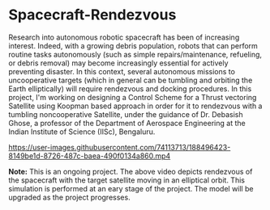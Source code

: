 # Spacecraft-Rendezvous
Research into autonomous robotic spacecraft has been of increasing interest. Indeed, with a growing debris population, robots that can perform routine tasks autonomously (such as simple repairs/maintenance, refueling, or debris removal) may become increasingly essential for actively preventing disaster. In this context, several autonomous missions to uncooperative targets (which in general can be tumbling and orbiting the Earth elliptically) will require rendezvous and docking procedures. In this project, I'm working on designing a Control Scheme for a Thrust vectoring Satellite using Koopman based approach in order for it to rendezvous with a tumbling noncooperative Satellite, under the guidance of Dr. Debasish Ghose, a professor of the Department of Aerospace Engineering at the Indian Institute of Science (IISc),
Bengaluru. 

https://user-images.githubusercontent.com/74113713/188496423-8149be1d-8726-487c-baea-490f0134a860.mp4

**Note:** This is an ongoing project. The above video depicts rendezvous of the spacecraft with the target satellite moving in an elliptical orbit. This simulation is performed at an eary stage of the project. The model will be upgraded as the project progresses.  
